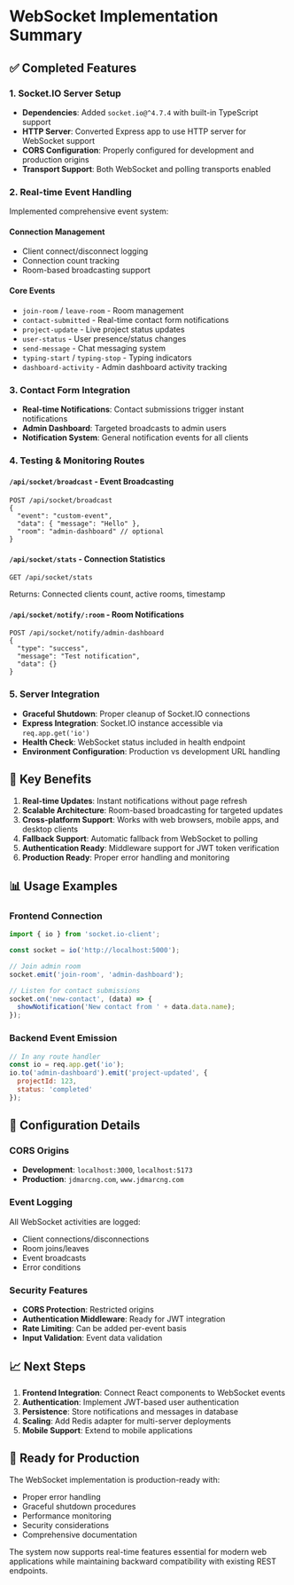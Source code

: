# WebSocket Implementation Summary

## ✅ Completed Features

### 1. Socket.IO Server Setup
- **Dependencies**: Added `socket.io@^4.7.4` with built-in TypeScript support
- **HTTP Server**: Converted Express app to use HTTP server for WebSocket support
- **CORS Configuration**: Properly configured for development and production origins
- **Transport Support**: Both WebSocket and polling transports enabled

### 2. Real-time Event Handling
Implemented comprehensive event system:

#### Connection Management
- Client connect/disconnect logging
- Connection count tracking
- Room-based broadcasting support

#### Core Events
- `join-room` / `leave-room` - Room management
- `contact-submitted` - Real-time contact form notifications
- `project-update` - Live project status updates
- `user-status` - User presence/status changes
- `send-message` - Chat messaging system
- `typing-start` / `typing-stop` - Typing indicators
- `dashboard-activity` - Admin dashboard activity tracking

### 3. Contact Form Integration
- **Real-time Notifications**: Contact submissions trigger instant notifications
- **Admin Dashboard**: Targeted broadcasts to admin users
- **Notification System**: General notification events for all clients

### 4. Testing & Monitoring Routes

#### `/api/socket/broadcast` - Event Broadcasting
```http
POST /api/socket/broadcast
{
  "event": "custom-event",
  "data": { "message": "Hello" },
  "room": "admin-dashboard" // optional
}
```

#### `/api/socket/stats` - Connection Statistics
```http
GET /api/socket/stats
```
Returns: Connected clients count, active rooms, timestamp

#### `/api/socket/notify/:room` - Room Notifications
```http
POST /api/socket/notify/admin-dashboard
{
  "type": "success",
  "message": "Test notification",
  "data": {}
}
```

### 5. Server Integration
- **Graceful Shutdown**: Proper cleanup of Socket.IO connections
- **Express Integration**: Socket.IO instance accessible via `req.app.get('io')`
- **Health Check**: WebSocket status included in health endpoint
- **Environment Configuration**: Production vs development URL handling

## 🚀 Key Benefits

1. **Real-time Updates**: Instant notifications without page refresh
2. **Scalable Architecture**: Room-based broadcasting for targeted updates  
3. **Cross-platform Support**: Works with web browsers, mobile apps, and desktop clients
4. **Fallback Support**: Automatic fallback from WebSocket to polling
5. **Authentication Ready**: Middleware support for JWT token verification
6. **Production Ready**: Proper error handling and monitoring

## 📊 Usage Examples

### Frontend Connection
```javascript
import { io } from 'socket.io-client';

const socket = io('http://localhost:5000');

// Join admin room
socket.emit('join-room', 'admin-dashboard');

// Listen for contact submissions
socket.on('new-contact', (data) => {
  showNotification('New contact from ' + data.data.name);
});
```

### Backend Event Emission
```javascript
// In any route handler
const io = req.app.get('io');
io.to('admin-dashboard').emit('project-updated', {
  projectId: 123,
  status: 'completed'
});
```

## 🔧 Configuration Details

### CORS Origins
- **Development**: `localhost:3000`, `localhost:5173`
- **Production**: `jdmarcng.com`, `www.jdmarcng.com`

### Event Logging
All WebSocket activities are logged:
- Client connections/disconnections
- Room joins/leaves  
- Event broadcasts
- Error conditions

### Security Features
- **CORS Protection**: Restricted origins
- **Authentication Middleware**: Ready for JWT integration
- **Rate Limiting**: Can be added per-event basis
- **Input Validation**: Event data validation

## 📈 Next Steps

1. **Frontend Integration**: Connect React components to WebSocket events
2. **Authentication**: Implement JWT-based user authentication
3. **Persistence**: Store notifications and messages in database
4. **Scaling**: Add Redis adapter for multi-server deployments
5. **Mobile Support**: Extend to mobile applications

## 🎯 Ready for Production

The WebSocket implementation is production-ready with:
- Proper error handling
- Graceful shutdown procedures
- Performance monitoring
- Security considerations
- Comprehensive documentation

The system now supports real-time features essential for modern web applications while maintaining backward compatibility with existing REST endpoints.
